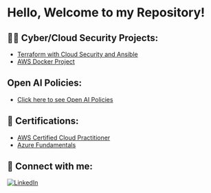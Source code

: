 # Hello, Welcome to my Repository!

## 👨‍💻 Cyber/Cloud Security Projects:

- [Terraform with Cloud Security and Ansible](https://www.youtube.com/watch?v=jDTmHsGLl5g)
- [AWS Docker Project](https://github.com/qtip27/AWSDockerProject)

## Open AI Policies: 
- [Click here to see Open AI Policies](https://github.com/qtip27/MicrosoftOpenAI/blob/main/README.md)

## 📄 Certifications:

- [AWS Certified Cloud Practitioner](https://www.credly.com/badges/a0e5a31f-6d80-4bfa-be1c-1350b631ab40?source=linked_in_profile)
- [Azure Fundamentals](https://learn.microsoft.com/api/credentials/share/en-us/DonaldSHunterJr-2092/59A41A83D91B7C45?sharingId=B618022FAA6E8470)
  
## 🤳 Connect with me:

[![LinkedIn](https://img.shields.io/badge/LinkedIn-0077B5?style=for-the-badge&logo=linkedin&logoColor=white)](https://www.linkedin.com/in/donald-hunter-000b2394/)
</body>
</html>






